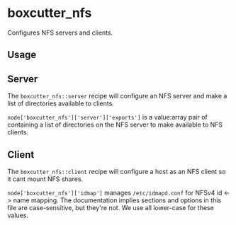 # boxcutter_nfs

Configures NFS servers and clients.

Usage
-----

## Server

The `boxcutter_nfs::server` recipe will configure an NFS server and make a list
of directories available to clients.

`node['boxcutter_nfs']['server']['exports']` is a value:array pair of 
containing a list of directories on the NFS server to make available to NFS
clients.

## Client

The `boxcutter_nfs::client` recipe will configure a host as an NFS client so
it cant mount NFS shares.

`node['boxcutter_nfs']['idmap']` manages `/etc/idmapd.conf` for NFSv4
id <-> name mapping. The documentation implies sections and options in this
file are case-sensitive, but they're not. We use all lower-case for these
values.
